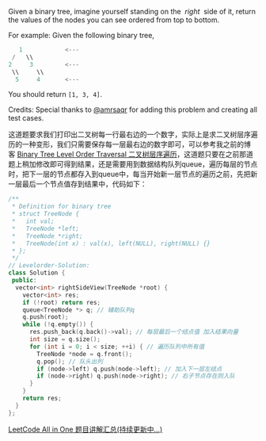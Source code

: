 Given a binary tree, imagine yourself standing on the  _right_  side of it, return the values of the nodes you can see ordered from top to bottom.

For example: Given the following binary tree,

```cpp
   1            <---
 /   \\
2     3         <---
 \\     \\
  5     4       <---
```

You should return `[1, 3, 4]`.

Credits: Special thanks to [@amrsaqr](https://leetcode.com/discuss/user/amrsaqr) for adding this problem and creating all test cases.

这道题要求我们打印出二叉树每一行最右边的一个数字，实际上是求二叉树层序遍历的一种变形，我们只需要保存每一层最右边的数字即可，可以参考我之前的博客 [Binary Tree Level Order Traversal 二叉树层序遍历](http://www.cnblogs.com/grandyang/p/4051321.html)，这道题只要在之前那道题上稍加修改即可得到结果，还是需要用到数据结构队列queue，遍历每层的节点时，把下一层的节点都存入到queue中，每当开始新一层节点的遍历之前，先把新一层最后一个节点值存到结果中，代码如下：

```cpp
/**
 * Definition for binary tree
 * struct TreeNode {
 *   int val;
 *   TreeNode *left;
 *   TreeNode *right;
 *   TreeNode(int x) : val(x), left(NULL), right(NULL) {}
 * };
 */
// Levelorder-Solution:
class Solution {
 public:
  vector<int> rightSideView(TreeNode *root) {
    vector<int> res;
    if (!root) return res;
    queue<TreeNode *> q; // 辅助队列q
    q.push(root);
    while (!q.empty()) {
      res.push_back(q.back()->val); // 每层最后一个结点值 加入结果向量
      int size = q.size();
      for (int i = 0; i < size; ++i) { // 遍历队列中所有值
        TreeNode *node = q.front();
        q.pop(); // 队头出列
        if (node->left) q.push(node->left); // 加入下一层左结点
        if (node->right) q.push(node->right); // 右子节点存在则入队
      }
    }
    return res;
  }
};
```

[LeetCode All in One 题目讲解汇总(持续更新中...)](http://www.cnblogs.com/grandyang/p/4606334.html)